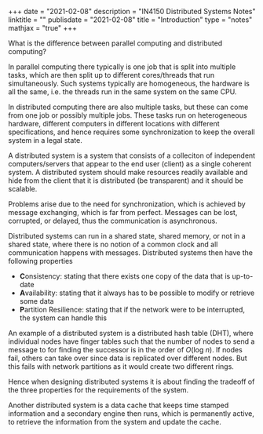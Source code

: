 +++
date = "2021-02-08"
description = "IN4150 Distributed Systems Notes"
linktitle = ""
publisdate = "2021-02-08"
title = "Introduction"
type = "notes"
mathjax = "true"
+++

What is the difference between parallel computing and distributed computing?

In parallel computing there typically is one job that is split into multiple tasks, which are then split up to different cores/threads that run simultaneously. Such systems typically are homogeneous, the hardware is all the same, i.e. the threads run in the same system on the same CPU.

In distributed computing there are also multiple tasks, but these can come from one job or possibly multiple jobs. These tasks run on heterogeneous hardware, different computers in different locations with different specifications, and hence requires some synchronization to keep the overall system in a legal state.

A distributed system is a system that consists of a colleciton of independent computers/servers that appear to the end user (client) as a single coherent system. A distributed system should make resources readily available and hide from the client that it is distributed (be transparent) and it should be scalable.

Problems arise due to the need for synchronization, which is achieved by message exchanging, which is far from perfect. Messages can be lost, corrupted, or delayed, thus the communication is asynchronous.

Distributed systems can run in a shared state, shared memory, or not in a shared state, where there is no notion of a common clock and all communication happens with messages. Distributed systems then have the following properties

- **C**onsistency: stating that there exists one copy of the data that is up-to-date
- **A**vailability: stating that it always has to be possible to modify or retrieve some data
- **P**artition Resilience: stating that if the network were to be interrupted, the system can handle this

An example of a distributed system is a distributed hash table (DHT), where individual nodes have finger tables such that the number of nodes to send a message to for finding the successor is in the order of $O(\text{log }n)$. If nodes fail, others can take over since data is replicated over different nodes. But this fails with network partitions as it would create two different rings.

Hence when designing distributed systems it is about finding the tradeoff of the three properties for the requirements of the system.

Another distributed system is a data cache that keeps time stamped information and a secondary engine then runs, which is permanently active, to retrieve the information from the system and update the cache.
